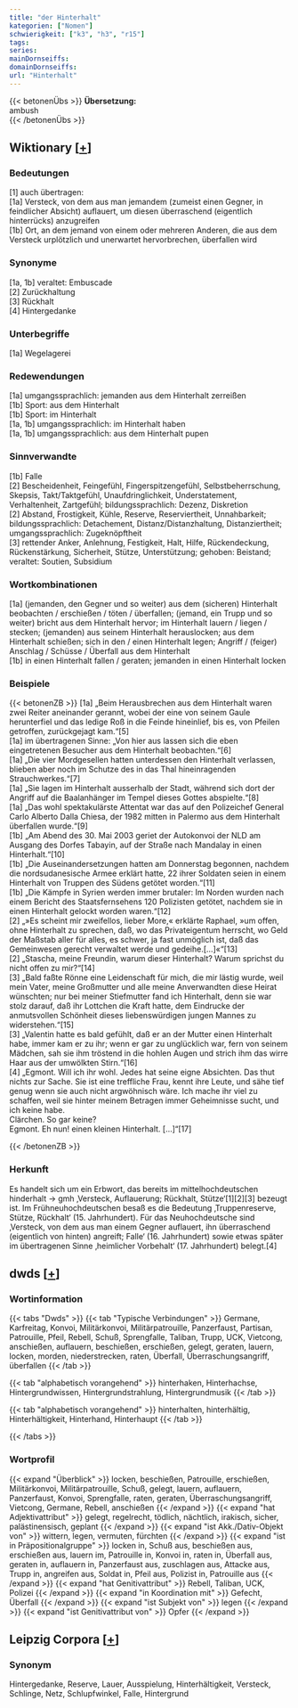 ```yaml
---
title: "der Hinterhalt"
kategorien: ["Nomen"]
schwierigkeit: ["k3", "h3", "r15"]
tags:
series:
mainDornseiffs:
domainDornseiffs:
url: "Hinterhalt"
---
```


{{< betonenÜbs >}}
**Übersetzung:**  
ambush  
{{< /betonenÜbs >}}

## Wiktionary [[+](https://de.wiktionary.org/wiki/Hinterhalt)]

### Bedeutungen
[1] auch übertragen:  
[1a] Versteck, von dem aus man jemandem (zumeist einen Gegner, in feindlicher Absicht) auflauert, um diesen überraschend (eigentlich hinterrücks) anzugreifen  
[1b] Ort, an dem jemand von einem oder mehreren Anderen, die aus dem Versteck urplötzlich und unerwartet hervorbrechen, überfallen wird  

### Synonyme
[1a, 1b] veraltet: Embuscade  
[2] Zurückhaltung  
[3] Rückhalt  
[4] Hintergedanke  

### Unterbegriffe
[1a] Wegelagerei  

### Redewendungen
[1a] umgangssprachlich: jemanden aus dem Hinterhalt zerreißen  
[1b] Sport: aus dem Hinterhalt  
[1b] Sport: im Hinterhalt  
[1a, 1b] umgangssprachlich: im Hinterhalt haben  
[1a, 1b] umgangssprachlich: aus dem Hinterhalt pupen  

### Sinnverwandte
[1b] Falle  
[2] Bescheidenheit, Feingefühl, Fingerspitzengefühl, Selbstbeherrschung, Skepsis, Takt/Taktgefühl, Unaufdringlichkeit, Understatement, Verhaltenheit, Zartgefühl; bildungssprachlich: Dezenz, Diskretion  
[2] Abstand, Frostigkeit, Kühle, Reserve, Reserviertheit, Unnahbarkeit; bildungssprachlich: Detachement, Distanz/Distanzhaltung, Distanziertheit; umgangssprachlich: Zugeknöpftheit  
[3] rettender Anker, Anlehnung, Festigkeit, Halt, Hilfe, Rückendeckung, Rückenstärkung, Sicherheit, Stütze, Unterstützung; gehoben: Beistand; veraltet: Soutien, Subsidium  

### Wortkombinationen
[1a] (jemanden, den Gegner und so weiter) aus dem (sicheren) Hinterhalt beobachten / erschießen / töten / überfallen; (jemand, ein Trupp und so weiter) bricht aus dem Hinterhalt hervor; im Hinterhalt lauern / liegen / stecken; (jemanden) aus seinem Hinterhalt herauslocken; aus dem Hinterhalt schießen; sich in den / einen Hinterhalt legen; Angriff / (feiger) Anschlag / Schüsse / Überfall aus dem Hinterhalt  
[1b] in einen Hinterhalt fallen / geraten; jemanden in einen Hinterhalt locken  

### Beispiele
{{< betonenZB >}}
[1a] „Beim Herausbrechen aus dem Hinterhalt waren zwei Reiter aneinander gerannt, wobei der eine von seinem Gaule herunterfiel und das ledige Roß in die Feinde hineinlief, bis es, von Pfeilen getroffen, zurückgejagt kam.“[5]  
[1a] im übertragenen Sinne: „Von hier aus lassen sich die eben eingetretenen Besucher aus dem Hinterhalt beobachten.“[6]  
[1a] „Die vier Mordgesellen hatten unterdessen den Hinterhalt verlassen, blieben aber noch im Schutze des in das Thal hineinragenden Strauchwerkes.“[7]  
[1a] „Sie lagen im Hinterhalt ausserhalb der Stadt, während sich dort der Angriff auf die Baalanhänger im Tempel dieses Gottes abspielte.“[8]  
[1a] „Das wohl spektakulärste Attentat war das auf den Polizeichef General Carlo Alberto Dalla Chiesa, der 1982 mitten in Palermo aus dem Hinterhalt überfallen wurde.“[9]  
[1b] „Am Abend des 30. Mai 2003 geriet der Autokonvoi der NLD am Ausgang des Dorfes Tabayin, auf der Straße nach Mandalay in einen Hinterhalt.“[10]  
[1b] „Die Auseinandersetzungen hatten am Donnerstag begonnen, nachdem die nordsudanesische Armee erklärt hatte, 22 ihrer Soldaten seien in einem Hinterhalt von Truppen des Südens getötet worden.“[11]  
[1b] „Die Kämpfe in Syrien werden immer brutaler: Im Norden wurden nach einem Bericht des Staatsfernsehens 120 Polizisten getötet, nachdem sie in einen Hinterhalt gelockt worden waren.“[12]  
[2] „»Es scheint mir zweifellos, lieber More,« erklärte Raphael, »um offen, ohne Hinterhalt zu sprechen, daß, wo das Privateigentum herrscht, wo Geld der Maßstab aller für alles, es schwer, ja fast unmöglich ist, daß das Gemeinwesen gerecht verwaltet werde und gedeihe.[…]«“[13]  
[2] „Stascha, meine Freundin, warum dieser Hinterhalt? Warum sprichst du nicht offen zu mir?“[14]  
[3] „Bald faßte Rönne eine Leidenschaft für mich, die mir lästig wurde, weil mein Vater, meine Großmutter und alle meine Anverwandten diese Heirat wünschten; nur bei meiner Stiefmutter fand ich Hinterhalt, denn sie war stolz darauf, daß ihr Lottchen die Kraft hatte, dem Eindrucke der anmutsvollen Schönheit dieses liebenswürdigen jungen Mannes zu widerstehen.“[15]  
[3] „Valentin hatte es bald gefühlt, daß er an der Mutter einen Hinterhalt habe, immer kam er zu ihr; wenn er gar zu unglücklich war, fern von seinem Mädchen, sah sie ihm tröstend in die hohlen Augen und strich ihm das wirre Haar aus der umwölkten Stirn.“[16]  
[4] „Egmont. Will ich ihr wohl. Jedes hat seine eigne Absichten. Das thut nichts zur Sache. Sie ist eine treffliche Frau, kennt ihre Leute, und sähe tief genug wenn sie auch nicht argwöhnisch wäre. Ich mache ihr viel zu schaffen, weil sie hinter meinem Betragen immer Geheimnisse sucht, und ich keine habe.  
Clärchen. So gar keine?  
Egmont. Eh nun! einen kleinen Hinterhalt. […]“[17]  

{{< /betonenZB >}}
### Herkunft
Es handelt sich um ein Erbwort, das bereits im mittelhochdeutschen hinderhalt → gmh ‚Versteck, Auflauerung; Rückhalt, Stütze‘[1][2][3] bezeugt ist. Im Frühneuhochdeutschen besaß es die Bedeutung ‚Truppenreserve, Stütze, Rückhalt‘ (15. Jahrhundert). Für das Neuhochdeutsche sind ‚Versteck, von dem aus man einem Gegner auflauert, ihn überraschend (eigentlich von hinten) angreift; Falle‘ (16. Jahrhundert) sowie etwas später im übertragenen Sinne ‚heimlicher Vorbehalt‘ (17. Jahrhundert) belegt.[4]  



## dwds [[+](https://www.dwds.de/wb/Hinterhalt)]

### Wortinformation
{{< tabs "Dwds" >}}
{{< tab "Typische Verbindungen" >}}
Germane, Karfreitag, Konvoi, Militärkonvoi, Militärpatrouille, Panzerfaust, Partisan, Patrouille, Pfeil, Rebell, Schuß, Sprengfalle, Taliban, Trupp, UCK, Vietcong, anschießen, auflauern, beschießen, erschießen, gelegt, geraten, lauern, locken, morden, niederstrecken, raten, Überfall, Überraschungsangriff, überfallen
{{< /tab >}}

{{< tab "alphabetisch vorangehend" >}}
hinterhaken, Hinterhachse, Hintergrundwissen, Hintergrundstrahlung, Hintergrundmusik
{{< /tab >}}

{{< tab "alphabetisch vorangehend" >}}
hinterhalten, hinterhältig, Hinterhältigkeit, Hinterhand, Hinterhaupt
{{< /tab >}}

{{< /tabs >}}

### Wortprofil
{{< expand "Überblick" >}} locken, beschießen, Patrouille, erschießen, Militärkonvoi, Militärpatrouille, Schuß, gelegt, lauern, auflauern, Panzerfaust, Konvoi, Sprengfalle, raten, geraten, Überraschungsangriff, Vietcong, Germane, Rebell, anschießen {{< /expand >}}
{{< expand "hat Adjektivattribut" >}} gelegt, regelrecht, tödlich, nächtlich, irakisch, sicher, palästinensisch, geplant {{< /expand >}}
{{< expand "ist Akk./Dativ-Objekt von" >}} wittern, legen, vermuten, fürchten {{< /expand >}}
{{< expand "ist in Präpositionalgruppe" >}} locken in, Schuß aus, beschießen aus, erschießen aus, lauern im, Patrouille in, Konvoi in, raten in, Überfall aus, geraten in, auflauern in, Panzerfaust aus, zuschlagen aus, Attacke aus, Trupp in, angreifen aus, Soldat in, Pfeil aus, Polizist in, Patrouille aus {{< /expand >}}
{{< expand "hat Genitivattribut" >}} Rebell, Taliban, UCK, Polizei {{< /expand >}}
{{< expand "in Koordination mit" >}} Gefecht, Überfall {{< /expand >}}
{{< expand "ist Subjekt von" >}} legen {{< /expand >}}
{{< expand "ist Genitivattribut von" >}} Opfer {{< /expand >}}

## Leipzig Corpora [[+](https://corpora.uni-leipzig.de/en/res?word=Hinterhalt&corpusId=deu_newscrawl-public_2018)]


### Synonym
Hintergedanke, Reserve, Lauer, Ausspielung, Hinterhältigkeit, Versteck, Schlinge, Netz, Schlupfwinkel, Falle, Hintergrund

